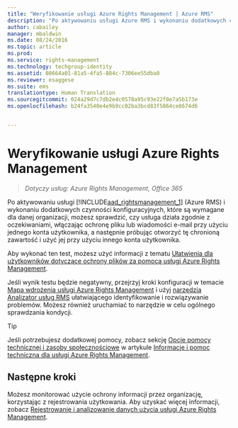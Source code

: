 ```yaml
---
title: "Weryfikowanie usługi Azure Rights Management | Azure RMS"
description: "Po aktywowaniu usługi Azure RMS i wykonaniu dodatkowych czynności konfiguracyjnych, które są wymagane dla danej organizacji, możesz sprawdzić, czy usługa działa zgodnie z oczekiwaniami, włączając ochronę pliku lub wiadomości e-mail przy użyciu jednego konta użytkownika, a następnie próbując otworzyć tę chronioną zawartość i użyć jej przy użyciu innego konta użytkownika."
author: cabailey
manager: mbaldwin
ms.date: 08/24/2016
ms.topic: article
ms.prod: 
ms.service: rights-management
ms.technology: techgroup-identity
ms.assetid: 08664a01-81a5-4fa5-884c-7306ee55dba0
ms.reviewer: esaggese
ms.suite: ems
translationtype: Human Translation
ms.sourcegitcommit: 024a29d7c7db2e4c0578a95c93e22f8e7a5b173e
ms.openlocfilehash: b24fa3540e4e9b9cc02ba3bcd83f5864ce8674d6


---
```


# Weryfikowanie usługi Azure Rights Management

>*Dotyczy usług: Azure Rights Management, Office 365*

Po aktywowaniu usługi [!INCLUDE[aad_rightsmanagement_1](../includes/aad_rightsmanagement_1_md.md)] (Azure RMS) i wykonaniu dodatkowych czynności konfiguracyjnych, które są wymagane dla danej organizacji, możesz sprawdzić, czy usługa działa zgodnie z oczekiwaniami, włączając ochronę pliku lub wiadomości e-mail przy użyciu jednego konta użytkownika, a następnie próbując otworzyć tę chronioną zawartość i użyć jej przy użyciu innego konta użytkownika.

Aby wykonać ten test, możesz użyć informacji z tematu [Ułatwienia dla użytkowników dotyczące ochrony plików za pomocą usługi Azure Rights Management](help-users.md).

Jeśli wynik testu będzie negatywny, przejrzyj kroki konfiguracji w temacie [Mapa wdrożenia usługi Azure Rights Management](../plan-design/deployment-roadmap.md) i użyj [narzędzia Analizator usług RMS](http://www.microsoft.com/en-us/download/details.aspx?id=46437) ułatwiającego identyfikowanie i rozwiązywanie problemów. Możesz również uruchamiać to narzędzie w celu ogólnego sprawdzania kondycji.

> [!TIP]
> Jeśli potrzebujesz dodatkowej pomocy, zobacz sekcję [Opcje pomocy technicznej i zasoby społecznościowe](../get-started/information-support.md#support-options-and-community-resources) w artykule [Informacje i pomoc techniczna dla usługi Azure Rights Management](../get-started/information-support.md).

## Następne kroki

Możesz monitorować użycie ochrony informacji przez organizację, korzystając z rejestrowania użytkowania. Aby uzyskać więcej informacji, zobacz [Rejestrowanie i analizowanie danych użycia usługi Azure Rights Management](log-analyze-usage.md).






<!--HONumber=Aug16_HO4-->


